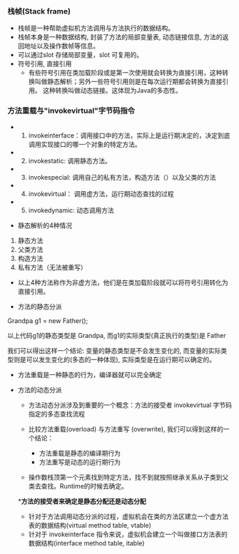 ### 栈帧(Stack frame)

* 栈帧是一种帮助虚拟机方法调用与方法执行的数据结构。 
* 栈帧本身是一种数据结构, 封装了方法的局部变量表, 动态链接信息, 方法的返回地址以及操作数帧等信息。
* 可以通过slot 存储局部变量，slot 可复用的。
* 符号引用, 直接引用
  * 有些符号引用在类加载阶段或是第一次使用就会转换为直接引用，这种转换叫做静态解析；另外一些符号引用则是在每次运行期都会转换为直接引用。
  这种转换叫做动态链接。这体现为Java的多态性。

### 方法重载与"invokevirtual"字节码指令

* 1. invokeinterface：调用接口中的方法，实际上是运行期决定的，决定到底调用实现接口的哪一个对象的特定方法。
* 2. invokestatic: 调用静态方法。
* 3. invokespecial: 调用自己的私有方法，构造方法（<init>）以及父类的方法
* 4. invokevirtual： 调用虚方法，运行期动态查找的过程
* 5. invokedynamic: 动态调用方法

*  静态解析的4种情况
  1. 静态方法
  2. 父类方法
  3. 构造方法
  4. 私有方法（无法被重写）
* 以上4种方法称作为非虚方法，他们是在类加载阶段就可以将符号引用转化为直接引用。 

* 方法的静态分派
 
 Grandpa g1 = new Father();
 
 以上代码g1的静态类型是 Grandpa, 而g1的实际类型(真正执行的类型)是 Father
 
 我们可以得出这样一个结论: 变量的静态类型是不会发生变化的, 而变量的实际类型则是可以发生变化的(多态的一种体现), 实际类型是在运行期可以确定的。 
 
 * 方法重载是一种静态的行为，编译器就可以完全确定
 
* 方法的动态分派
  * 方法动态分派涉及到重要的一个概念：方法的接受者
  invokevirtual 字节码指定的多态查找流程
  * 比较方法重载(overload) 与方法重写 (overwrite), 我们可以得到这样的一个结论：
    * 方法重载是静态的编译期行为
    * 方法重写是动态的运行期行为

  * 操作数栈顶第一个元素找到特定方法，找不到就按照继承关系从子类到父类去查找。Runtime的时候去确定。
  
  ***方法的接受者来确定是静态分配还是动态分配**
  
  * 针对于方法调用动态分派的过程，虚拟机会在类的方法区建立一个虚方法表的数据结构(virtual method table, vtable)
  * 针对于 invokeinterface 指令来说，虚拟机会建立一个叫做接口方法表的数据结构(interface method table, itable)